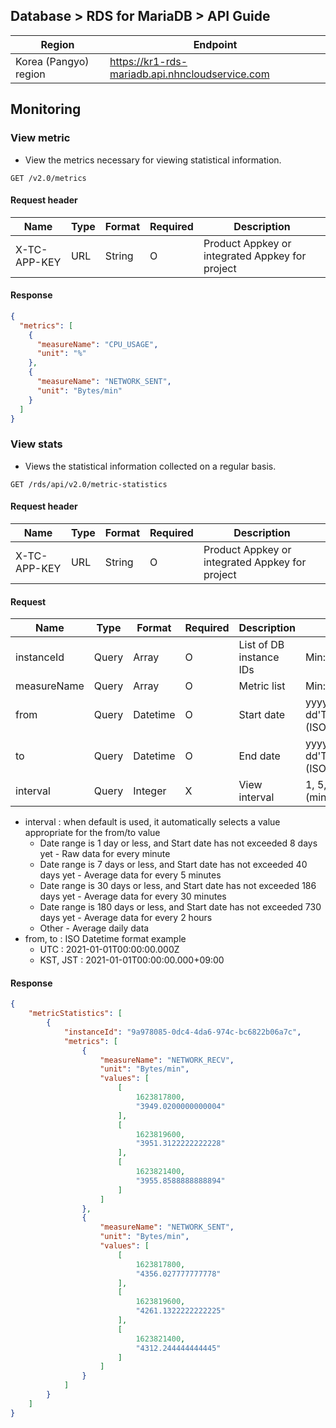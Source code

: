 ## Database > RDS for MariaDB > API Guide

| Region                | Endpoint                                        |
|-----------------------|-------------------------------------------------|
| Korea (Pangyo) region | https://kr1-rds-mariadb.api.nhncloudservice.com |

## Monitoring

### View metric

- View the metrics necessary for viewing statistical information.

```http
GET /v2.0/metrics
```

#### Request header

| Name         | Type | Format | Required | Description                                     |
|--------------|------|--------|----------|-------------------------------------------------|
| X-TC-APP-KEY | URL  | String | O        | Product Appkey or integrated Appkey for project |

#### Response

```json
{
  "metrics": [
    {
      "measureName": "CPU_USAGE",
      "unit": "%"
    },
    {
      "measureName": "NETWORK_SENT",
      "unit": "Bytes/min"
    }
  ]
}
```

### View stats

- Views the statistical information collected on a regular basis.

```http
GET /rds/api/v2.0/metric-statistics
```

#### Request header

| Name         | Type | Format | Required | Description                                     |
|--------------|------|--------|----------|-------------------------------------------------|
| X-TC-APP-KEY | URL  | String | O        | Product Appkey or integrated Appkey for project |

#### Request

| Name        | Type  | Format   | Required | Description             | Constraints                                 |
|-------------|-------|----------|----------|-------------------------|---------------------------------------------|
| instanceId  | Query | Array    | O        | List of DB instance IDs | Min:1, Max: 20                              |
| measureName | Query | Array    | O        | Metric list             | Min:1                                       |
| from        | Query | Datetime | O        | Start date              | yyyy-MM-dd'T'HH:mm:ss.SSSXXX (ISO Datetime) |
| to          | Query | Datetime | O        | End date                | yyyy-MM-dd'T'HH:mm:ss.SSSXXX (ISO Datetime) |
| interval    | Query | Integer  | X        | View interval           | 1, 5, 30, 120, 1440 (minutes)               |

- interval : when default is used, it automatically selects a value appropriate for the from/to value
    - Date range is 1 day or less, and Start date has not exceeded 8 days yet - Raw data for every minute
    - Date range is 7 days or less, and Start date has not exceeded 40 days yet - Average data for every 5 minutes
    - Date range is 30 days or less, and Start date has not exceeded 186 days yet - Average data for every 30 minutes
    - Date range is 180 days or less, and Start date has not exceeded 730 days yet - Average data for every 2 hours
    - Other - Average daily data
- from, to : ISO Datetime format example
    - UTC : 2021-01-01T00:00:00.000Z
    - KST, JST : 2021-01-01T00:00:00.000+09:00

#### Response

```json
{
    "metricStatistics": [
        {
            "instanceId": "9a978085-0dc4-4da6-974c-bc6822b06a7c",
            "metrics": [
                {
                    "measureName": "NETWORK_RECV",
                    "unit": "Bytes/min",
                    "values": [
                        [
                            1623817800,
                            "3949.0200000000004"
                        ],
                        [
                            1623819600,
                            "3951.3122222222228"
                        ],
                        [
                            1623821400,
                            "3955.8588888888894"
                        ]
                    ]
                },
                {
                    "measureName": "NETWORK_SENT",
                    "unit": "Bytes/min",
                    "values": [
                        [
                            1623817800,
                            "4356.027777777778"
                        ],
                        [
                            1623819600,
                            "4261.1322222222225"
                        ],
                        [
                            1623821400,
                            "4312.244444444445"
                        ]
                    ]
                }
            ]
        }
    ]
}
```

